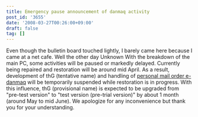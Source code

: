 ```yaml
---
title: Emergency pause announcement of danmaq activity
post_id: '3655'
date: '2008-03-27T00:26:00+09:00'
draft: false
tag: []
---
```


Even though the bulletin board touched lightly, I barely came here because I came at a net cafe. Well the other day Unknown With the breakdown of the main PC, some activities will be paused or markedly delayed. Currently being repaired and restoration will be around mid April. As a result, development of thG (tentative name) and handling of [personal mail order e-danmaq](http://e.danmaq.com/) will be temporarily suspended while restoration is in progress. With this influence, thG (provisional name) is expected to be upgraded from "pre-test version" to "test version (pre-trial version)" by about 1 month (around May to mid June). We apologize for any inconvenience but thank you for your understanding.